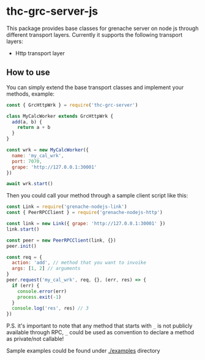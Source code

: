 # thc-grc-server-js

This package provides base classes for grenache server on node js through different transport layers.
Currently it supports the following transport layers:
- Http transport layer

## How to use

You can simply extend the base transport classes and implement your methods, example:
```js
const { GrcHttpWrk } = require('thc-grc-server')

class MyCalcWorker extends GrcHttpWrk {
  add(a, b) {
    return a + b 
  }
}

const wrk = new MyCalcWorker({
  name: 'my_cal_wrk',
  port: 7070,
  grape: 'http://127.0.0.1:30001'
})

await wrk.start()
```

Then you could call your method through a sample client script like this:
```js
const Link = require('grenache-nodejs-link')
const { PeerRPCClient } = require('grenache-nodejs-http')

const link = new Link({ grape: 'http://127.0.0.1:30001' })
link.start()

const peer = new PeerRPCClient(link, {})
peer.init()

const req = {
  action: 'add', // method that you want to invoike
  args: [1, 2] // arguments
}
peer.request('my_cal_wrk', req, {}, (err, res) => {
  if (err) {
    console.error(err)
    process.exit(-1)
  }
  console.log('res', res) // 3
})
```

P.S. it's important to note that any method that starts with `_` is not publicly available through RPC,
`_` could be used as convention to declare a method as private/not callable!

Sample examples could be found under [./examples](./examples) directory
